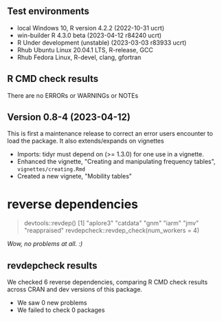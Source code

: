 ## Test environments
* local Windows 10, R version 4.2.2 (2022-10-31 ucrt)
* win-builder R 4.3.0 beta (2023-04-12 r84240 ucrt)
* R Under development (unstable) (2023-03-03 r83933 ucrt)
* Rhub Ubuntu Linux 20.04.1 LTS, R-release, GCC
* Rhub Fedora Linux, R-devel, clang, gfortran

## R CMD check results
There are no ERRORs or WARNINGs or NOTEs 

## Version 0.8-4 (2023-04-12)

This is first a maintenance release to correct an error users encounter to load
the package.  It also extends/expands on vignettes

- Imports: tidyr must depend on (>= 1.3.0) for one use in a vignette.
- Enhanced the vignette, "Creating and manipulating frequency tables", `vignettes/creating.Rmd`
- Created a new vignete, "Mobility tables"

# reverse dependencies

> devtools::revdep()
[1] "aplore3"     "catdata"     "gnm"         "iarm"        "jmv"         "reappraised"
> revdepcheck::revdep_check(num_workers = 4)

*Wow, no problems at all. :)*

## revdepcheck results

We checked 6 reverse dependencies, comparing R CMD check results across CRAN and dev versions of this package.

 * We saw 0 new problems
 * We failed to check 0 packages

